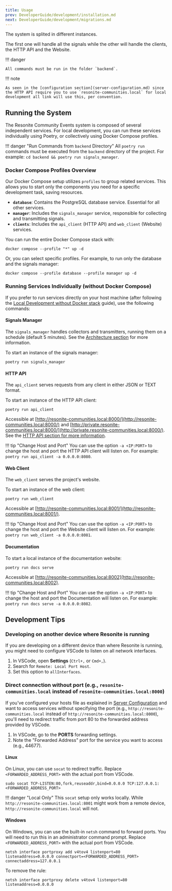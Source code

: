 ```yaml
---
title: Usage
prev: DeveloperGuide/development/installation.md
next: DeveloperGuide/development/migrations.md
---
```


The system is splited in different instances.

The first one will handle all the signals while the other will handle the clients, the HTTP API and the Website.

!!! danger

    All commands must be run in the folder `backend`.

!!! note

    As seen in the [configuration section](server-configuration.md) since the HTTP API require you to use `resonite-communities.local` for local development all link will use this, per convention.

## Running the System

The Resonite Community Events system is composed of several independent services. For local development, you can run these services individually using Poetry, or collectively using Docker Compose profiles.

!!! danger "Run Commands from `backend` Directory"
    All `poetry run` commands must be executed from the `backend` directory of the project. For example: `cd backend && poetry run signals_manager`.

### Docker Compose Profiles Overview

Our Docker Compose setup utilizes `profiles` to group related services. This allows you to start only the components you need for a specific development task, saving resources.

*   **`database`**: Contains the PostgreSQL database service. Essential for all other services.
*   **`manager`**: Includes the `signals_manager` service, responsible for collecting and transmitting signals.
*   **`clients`**: Includes the `api_client` (HTTP API) and `web_client` (Website) services.

You can run the entire Docker Compose stack with:

```console
docker compose --profile "*" up -d
```

Or, you can select specific profiles. For example, to run only the database and the signals manager:

```console
docker compose --profile database --profile manager up -d
```

### Running Services Individually (without Docker Compose)

If you prefer to run services directly on your host machine (after following the [Local Development without Docker stack](installation.md#local-development-without-docker-stack) guide), use the following commands:

#### Signals Manager

The `signals_manager` handles collectors and transmitters, running them on a schedule (default 5 minutes). See the [Architecture section](architecture.md) for more information.

To start an instance of the signals manager:

```console
poetry run signals_manager
```

#### HTTP API

The `api_client` serves requests from any client in either JSON or TEXT format.

To start an instance of the HTTP API client:

```console
poetry run api_client
```

Accessible at [http://resonite-communities.local:8000/](http://resonite-communities.local:8000/) and [http://private.resonite-communities.local:8000/](http://private.resonite-communities.local:8000/). See the [HTTP API section for more information](../ClientIntegration/http-api-usage.md).

!!! tip "Change Host and Port"
    You can use the option `-a <IP:PORT>` to change the host and port the HTTP API client will listen on. For example: `poetry run api_client -a 0.0.0.0:8080`.

#### Web Client

The `web_client` serves the project's website.

To start an instance of the web client:

```console
poetry run web_client
```

Accessible at [http://resonite-communities.local:8001/](http://resonite-communities.local:8001/).

!!! tip "Change Host and Port"
    You can use the option `-a <IP:PORT>` to change the host and port the Website client will listen on. For example: `poetry run web_client -a 0.0.0.0:8081`.

#### Documentation

To start a local instance of the documentation website:

```console
poetry run docs serve
```

Accessible at [http://resonite-communities.local:8002](http://resonite-communities.local:8002).

!!! tip "Change Host and Port"
    You can use the option `-a <IP:PORT>` to change the host and port the Documentation will listen on. For example: `poetry run docs serve -a 0.0.0.0:8082`.

## Development Tips

### Developing on another device where Resonite is running

If you are developing on a different device than where Resonite is running, you might need to configure VSCode to listen on all network interfaces.

1.  In VSCode, open **Settings** (`Ctrl+,` or `Cmd+,`).
2.  Search for `Remote: Local Port Host`.
3.  Set this option to `allInterfaces`.

### Direct connection without port (e.g., `resonite-communities.local` instead of `resonite-communities.local:8000`)

If you've configured your hosts file as explained in [Server Configuration](../deployment/server-configuration.md) and want to access services without specifying the port (e.g., `http://resonite-communities.local` instead of `http://resonite-communities.local:8000`), you'll need to redirect traffic from port 80 to the forwarded address provided by VSCode.

1.  In VSCode, go to the **PORTS** forwarding settings.
2.  Note the "Forwarded Address" port for the service you want to access (e.g., 44677).

#### Linux

On Linux, you can use `socat` to redirect traffic. Replace `<FORWARDED_ADDRESS_PORT>` with the actual port from VSCode.

```console
sudo socat TCP-LISTEN:80,fork,reuseaddr,bind=0.0.0.0 TCP:127.0.0.1:<FORWARDED_ADDRESS_PORT>
```

!!! danger "Local Only"
    This `socat` setup only works locally. While `http://resonite-communities.local:8001` might work from a remote device, `http://resonite-communities.local` will not.

#### Windows

On Windows, you can use the built-in `netsh` command to forward ports. You will need to run this in an administrator command prompt. Replace `<FORWARDED_ADDRESS_PORT>` with the actual port from VSCode.

```console
netsh interface portproxy add v4tov4 listenport=80 listenaddress=0.0.0.0 connectport=<FORWARDED_ADDRESS_PORT> connectaddress=127.0.0.1
```

To remove the rule:

```console
netsh interface portproxy delete v4tov4 listenport=80 listenaddress=0.0.0.0
```
